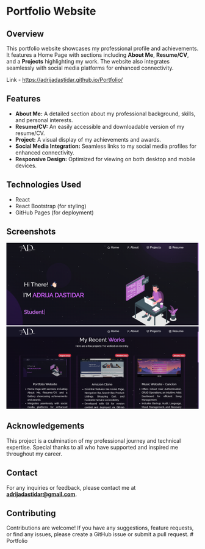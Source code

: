 # Portfolio Website

## Overview

This portfolio website showcases my professional profile and achievements. It features a Home Page with sections including **About Me**, **Resume/CV**, and a **Projects** highlighting my work. The website also integrates seamlessly with social media platforms for enhanced connectivity.

Link - https://adrijadastidar.github.io/Portfolio/

## Features

- **About Me:** A detailed section about my professional background, skills, and personal interests.
- **Resume/CV:** An easily accessible and downloadable version of my resume/CV.
- **Project:** A visual display of my achievements and awards.
- **Social Media Integration:** Seamless links to my social media profiles for enhanced connectivity.
- **Responsive Design:** Optimized for viewing on both desktop and mobile devices.

## Technologies Used

- React
- React Bootstrap (for styling)
- GitHub Pages (for deployment)

## Screenshots

![Screenshot 1](./images/p1.png)
![Screenshot 2](./images/p2.png)

## Acknowledgements

This project is a culmination of my professional journey and technical expertise. Special thanks to all who have supported and inspired me throughout my career.

## Contact

For any inquiries or feedback, please contact me at **adrijadastidar@gmail.com**.

## Contributing

Contributions are welcome! If you have any suggestions, feature requests, or find any issues, please create a GitHub issue or submit a pull request.
#   P o r t f o l i o 
 
 
